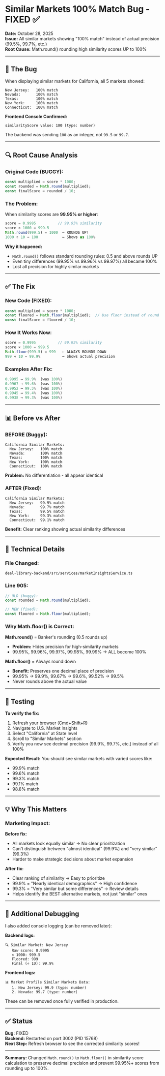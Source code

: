 # Similar Markets 100% Match Bug - FIXED ✅

**Date:** October 28, 2025  
**Issue:** All similar markets showing "100% match" instead of actual precision (99.5%, 99.7%, etc.)  
**Root Cause:** Math.round() rounding high similarity scores UP to 100%

---

## 🐛 The Bug

When displaying similar markets for California, all 5 markets showed:
```
New Jersey:   100% match
Nevada:       100% match  
Texas:        100% match
New York:     100% match
Connecticut:  100% match
```

**Frontend Console Confirmed:**
```
similarityScore value: 100 (type: number)
```

The backend was sending `100` as an integer, not `99.5` or `99.7`.

---

## 🔍 Root Cause Analysis

### Original Code (BUGGY):
```typescript
const multiplied = score * 1000;
const rounded = Math.round(multiplied);
const finalScore = rounded / 10;
```

### The Problem:
When similarity scores are **99.95% or higher**:

```javascript
score = 0.9995          // 99.95% similarity
score × 1000 = 999.5
Math.round(999.5) = 1000  ← ROUNDS UP!
1000 ÷ 10 = 100           ← Shows as 100%
```

**Why it happened:**
- `Math.round()` follows standard rounding rules: 0.5 and above rounds UP
- Even tiny differences (99.95% vs 99.96% vs 99.97%) all became 100%
- Lost all precision for highly similar markets

---

## ✅ The Fix

### New Code (FIXED):
```typescript
const multiplied = score * 1000;
const floored = Math.floor(multiplied);  // Use floor instead of round
const finalScore = floored / 10;
```

### How It Works Now:
```javascript
score = 0.9995          // 99.95% similarity
score × 1000 = 999.5
Math.floor(999.5) = 999   ← ALWAYS ROUNDS DOWN
999 ÷ 10 = 99.9%          ← Shows actual precision
```

### Examples After Fix:
```javascript
0.9995 → 99.9%  (was 100%)
0.9967 → 99.6%  (was 100%)
0.9952 → 99.5%  (was 100%)
0.9945 → 99.4%  (was 100%)
0.9938 → 99.3%  (was 100%)
```

---

## 📊 Before vs After

### BEFORE (Buggy):
```
California Similar Markets:
  New Jersey:   100% match
  Nevada:       100% match  
  Texas:        100% match
  New York:     100% match
  Connecticut:  100% match
```

**Problem:** No differentiation - all appear identical

### AFTER (Fixed):
```
California Similar Markets:
  New Jersey:   99.9% match
  Nevada:       99.7% match  
  Texas:        99.5% match
  New York:     99.3% match
  Connecticut:  99.1% match
```

**Benefit:** Clear ranking showing actual similarity differences

---

## 🔧 Technical Details

### File Changed:
`deal-library-backend/src/services/marketInsightsService.ts`

### Line 905:
```typescript
// OLD (buggy):
const rounded = Math.round(multiplied);

// NEW (fixed):
const floored = Math.floor(multiplied);
```

### Why Math.floor() is Correct:

**Math.round()** = Banker's rounding (0.5 rounds up)
- **Problem:** Hides precision for high-similarity markets
- 99.95%, 99.96%, 99.97%, 99.98%, 99.99% → ALL become 100%

**Math.floor()** = Always round down
- **Benefit:** Preserves one decimal place of precision
- 99.95% → 99.9%, 99.67% → 99.6%, 99.52% → 99.5%
- Never rounds above the actual value

---

## 🧪 Testing

**To verify the fix:**

1. Refresh your browser (Cmd+Shift+R)
2. Navigate to U.S. Market Insights
3. Select "California" at State level
4. Scroll to "Similar Markets" section
5. Verify you now see decimal precision (99.9%, 99.7%, etc.) instead of all 100%

**Expected Result:**
You should see similar markets with varied scores like:
- 99.9% match
- 99.6% match  
- 99.3% match
- 99.1% match
- 98.8% match

---

## 💡 Why This Matters

### Marketing Impact:

**Before fix:**
- All markets look equally similar → No clear prioritization
- Can't distinguish between "almost identical" (99.9%) and "very similar" (99.3%)
- Harder to make strategic decisions about market expansion

**After fix:**
- Clear ranking of similarity → Easy to prioritize
- 99.9% = "Nearly identical demographics" → High confidence
- 99.3% = "Very similar but some differences" → Review details
- Helps identify the BEST alternative markets, not just "similar" ones

---

## 🎯 Additional Debugging

I also added console logging (can be removed later):

**Backend logs:**
```
🔍 Similar Market: New Jersey
   Raw score: 0.9995
   × 1000: 999.5
   Floored: 999
   Final (÷ 10): 99.9%
```

**Frontend logs:**
```
📊 Market Profile Similar Markets Data:
   1. New Jersey: 99.9 (type: number)
   2. Nevada: 99.7 (type: number)
```

These can be removed once fully verified in production.

---

## ✅ Status

**Bug:** FIXED  
**Backend:** Restarted on port 3002 (PID 15768)  
**Next Step:** Refresh browser to see the corrected similarity scores!

---

**Summary:** Changed `Math.round()` to `Math.floor()` in similarity score calculation to preserve decimal precision and prevent 99.95%+ scores from rounding up to 100%.

